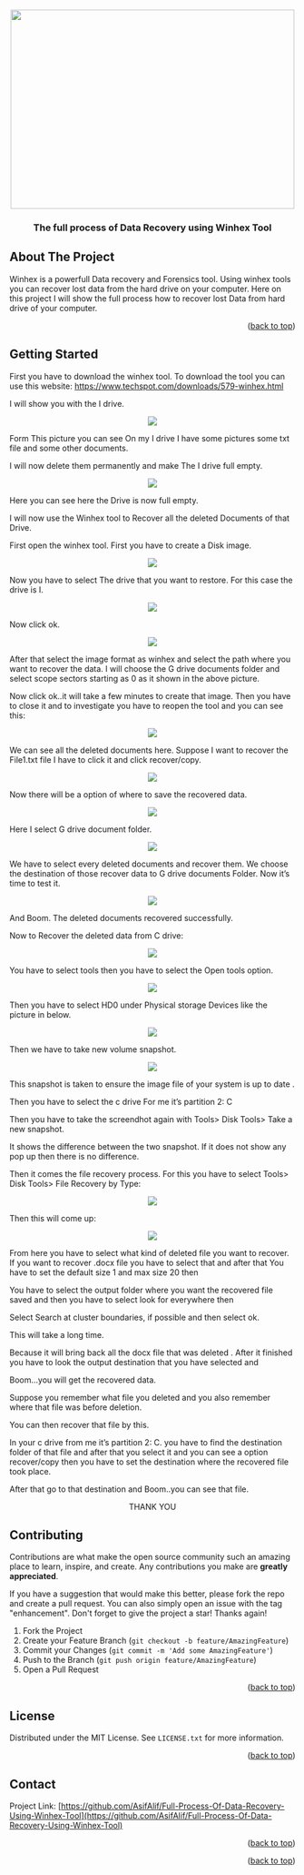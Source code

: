 <div id="top"></div>




<!-- PROJECT LOGO -->
<br />
<p align="center">

<img src="https://github.com/AsifAlif/Full-Process-Of-Data-Recovery-Using-Winhex-Tool/blob/main/Project%20Screenshot/Capture18.PNG" width="500" height="350">
</p>

  <h3 align="center">The full process of Data Recovery using Winhex Tool</h3>

  <p align="center">
   
</div>






<!-- ABOUT THE PROJECT -->
## About The Project


Winhex is a powerfull Data recovery and Forensics tool. Using winhex tools you 
can recover lost data from the hard drive on your computer. Here on this project I will show the full process how to recover lost Data from hard drive of your computer.

<p align="right">(<a href="#top">back to top</a>)</p>



<!-- GETTING STARTED -->
## Getting Started
First you have to download the winhex tool. To download the tool you can use this 
website: https://www.techspot.com/downloads/579-winhex.html

I will show you with the I drive.
<p align="center">

<img src="https://github.com/AsifAlif/Full-Process-Of-Data-Recovery-Using-Winhex-Tool/blob/main/Project%20Screenshot/Capture1.PNG">
</p>

Form This picture you can see On my I drive I have some pictures some txt file and some other documents.

I will now delete them permanently and make The I drive full empty.
<p align="center">

<img src="https://github.com/AsifAlif/Full-Process-Of-Data-Recovery-Using-Winhex-Tool/blob/main/Project%20Screenshot/Capture17.PNG">
</p>

Here you can see here the Drive is now full empty.

I will now use the Winhex tool to Recover all the deleted Documents of that Drive.

First open the winhex tool. First you have to create a Disk image.
<p align="center">

<img src="https://github.com/AsifAlif/Full-Process-Of-Data-Recovery-Using-Winhex-Tool/blob/main/Project%20Screenshot/Capture3.PNG">
</p>

Now you have to select The drive that you want to restore. For this case the drive 
is I.
<p align="center">

<img src="https://github.com/AsifAlif/Full-Process-Of-Data-Recovery-Using-Winhex-Tool/blob/main/Project%20Screenshot/Capture4.PNG">
</p>

Now click ok.
<p align="center">

<img src="https://github.com/AsifAlif/Full-Process-Of-Data-Recovery-Using-Winhex-Tool/blob/main/Project%20Screenshot/Capture5.PNG">
</p>

After that select the image format as winhex and select the path where you want to 
recover the data. I will choose the G drive documents folder and select scope 
sectors starting as 0 as it shown in the above picture.

Now click ok..it will take a few minutes to create that image. Then you have to 
close it and to investigate you have to reopen the tool and you can see this:
<p align="center">

<img src="https://github.com/AsifAlif/Full-Process-Of-Data-Recovery-Using-Winhex-Tool/blob/main/Project%20Screenshot/Capture6.PNG">
</p>

We can see all the deleted documents here. Suppose I want to recover the File1.txt 
file I have to click it and click recover/copy.
<p align="center">

<img src="https://github.com/AsifAlif/Full-Process-Of-Data-Recovery-Using-Winhex-Tool/blob/main/Project%20Screenshot/Capture7.PNG">
</p>

Now there will be a option of where to save the recovered data.
<p align="center">

<img src="https://github.com/AsifAlif/Full-Process-Of-Data-Recovery-Using-Winhex-Tool/blob/main/Project%20Screenshot/Capture8.PNG">
</p>

Here I select G drive document folder.
<p align="center">

<img src="https://github.com/AsifAlif/Full-Process-Of-Data-Recovery-Using-Winhex-Tool/blob/main/Project%20Screenshot/Capture9.PNG">
</p>

We have to select every deleted documents and recover them. We choose the 
destination of those recover data to G drive documents Folder. Now it’s time to test 
it.
<p align="center">

<img src="https://github.com/AsifAlif/Full-Process-Of-Data-Recovery-Using-Winhex-Tool/blob/main/Project%20Screenshot/Capture10.PNG">
</p>

And Boom. The deleted documents recovered successfully.

Now to Recover the deleted data from C drive:
<p align="center">

<img src="https://github.com/AsifAlif/Full-Process-Of-Data-Recovery-Using-Winhex-Tool/blob/main/Project%20Screenshot/Capture11.PNG">
</p>

You have to select tools then you have to select the Open tools option.
<p align="center">

<img src="https://github.com/AsifAlif/Full-Process-Of-Data-Recovery-Using-Winhex-Tool/blob/main/Project%20Screenshot/Capture12.PNG">
</p>

Then you have to select HD0 under Physical storage Devices like the picture in 
below.
<p align="center">

<img src="https://github.com/AsifAlif/Full-Process-Of-Data-Recovery-Using-Winhex-Tool/blob/main/Project%20Screenshot/Capture13.PNG">
</p>

Then we have to take new volume snapshot.
<p align="center">

<img src="https://github.com/AsifAlif/Full-Process-Of-Data-Recovery-Using-Winhex-Tool/blob/main/Project%20Screenshot/Capture14.PNG">
</p>

This snapshot is taken to ensure the image file of your system is up to date . 

Then you have to select the c drive For me it’s partition 2: C

Then you have to take the screendhot again with Tools> Disk Tools> Take a new 
snapshot.

It shows the difference between the two snapshot. If it does not show any pop up 
then there is no difference. 

Then it comes the file recovery process. For this you have to select Tools> Disk 
Tools> File Recovery by Type:
<p align="center">

<img src="https://github.com/AsifAlif/Full-Process-Of-Data-Recovery-Using-Winhex-Tool/blob/main/Project%20Screenshot/Capture15.PNG">
</p>

Then this will come up:
<p align="center">

<img src="https://github.com/AsifAlif/Full-Process-Of-Data-Recovery-Using-Winhex-Tool/blob/main/Project%20Screenshot/Capture16.PNG">
</p>

From here you have to select what kind of deleted file you want to recover.
If you want to recover .docx file you have to select that and after that You have to set the 
default size 1 and max size 20 then

You have to select the output folder where you want the recovered file saved and 
then you have to select look for everywhere then

Select Search at cluster boundaries, if possible and then select ok.

This will take a long time. 

Because it will bring back all the docx file that was 
deleted . After it finished you have to look the output destination that you have 
selected and

Boom…you will get the recovered data.

Suppose you remember what file you deleted and you also remember where that 
file was before deletion.

You can then recover that file by this.

In your c drive from me it’s partition 2: C. you have to find the destination folder 
of that file and after that you select it and you can see a option recover/copy then 
you have to set the destination where the recovered file took place.

After that go to that destination and Boom..you can see that file.

               





<p align="center">
THANK YOU
</p>

<!-- CONTRIBUTING -->
## Contributing

Contributions are what make the open source community such an amazing place to learn, inspire, and create. Any contributions you make are **greatly appreciated**.

If you have a suggestion that would make this better, please fork the repo and create a pull request. You can also simply open an issue with the tag "enhancement".
Don't forget to give the project a star! Thanks again!

1. Fork the Project
2. Create your Feature Branch (`git checkout -b feature/AmazingFeature`)
3. Commit your Changes (`git commit -m 'Add some AmazingFeature'`)
4. Push to the Branch (`git push origin feature/AmazingFeature`)
5. Open a Pull Request

<p align="right">(<a href="#top">back to top</a>)</p>



<!-- LICENSE -->
## License

Distributed under the MIT License. See `LICENSE.txt` for more information.

<p align="right">(<a href="#top">back to top</a>)</p>



<!-- CONTACT -->
## Contact


Project Link: [https://github.com/AsifAlif/Full-Process-Of-Data-Recovery-Using-Winhex-Tool](https://github.com/AsifAlif/Full-Process-Of-Data-Recovery-Using-Winhex-Tool)

<p align="right">(<a href="#top">back to top</a>)</p>





<p align="right">(<a href="#top">back to top</a>)</p>



<!-- MARKDOWN LINKS & IMAGES -->
<!-- https://www.markdownguide.org/basic-syntax/#reference-style-links -->
[contributors-shield]: https://img.shields.io/github/contributors/othneildrew/Best-README-Template.svg?style=for-the-badge
[contributors-url]: https://github.com/othneildrew/Best-README-Template/graphs/contributors
[forks-shield]: https://img.shields.io/github/forks/othneildrew/Best-README-Template.svg?style=for-the-badge
[forks-url]: https://github.com/othneildrew/Best-README-Template/network/members
[stars-shield]: https://img.shields.io/github/stars/othneildrew/Best-README-Template.svg?style=for-the-badge
[stars-url]: https://github.com/othneildrew/Best-README-Template/stargazers
[issues-shield]: https://img.shields.io/github/issues/othneildrew/Best-README-Template.svg?style=for-the-badge
[issues-url]: https://github.com/othneildrew/Best-README-Template/issues
[license-shield]: https://img.shields.io/github/license/othneildrew/Best-README-Template.svg?style=for-the-badge
[license-url]: https://github.com/othneildrew/Best-README-Template/blob/master/LICENSE.txt
[linkedin-shield]: https://img.shields.io/badge/-LinkedIn-black.svg?style=for-the-badge&logo=linkedin&colorB=555
[linkedin-url]: https://linkedin.com/in/othneildrew
[product-screenshot]: images/screenshot.png
[Next.js]: https://img.shields.io/badge/next.js-000000?style=for-the-badge&logo=nextdotjs&logoColor=white
[Next-url]: https://nextjs.org/
[React.js]: https://img.shields.io/badge/React-20232A?style=for-the-badge&logo=react&logoColor=61DAFB
[React-url]: https://reactjs.org/
[Vue.js]: https://img.shields.io/badge/Vue.js-35495E?style=for-the-badge&logo=vuedotjs&logoColor=4FC08D
[Vue-url]: https://vuejs.org/
[Angular.io]: https://img.shields.io/badge/Angular-DD0031?style=for-the-badge&logo=angular&logoColor=white
[Angular-url]: https://angular.io/
[Svelte.dev]: https://img.shields.io/badge/Svelte-4A4A55?style=for-the-badge&logo=svelte&logoColor=FF3E00
[Svelte-url]: https://svelte.dev/
[Laravel.com]: https://img.shields.io/badge/Laravel-FF2D20?style=for-the-badge&logo=laravel&logoColor=white
[Laravel-url]: https://laravel.com
[Bootstrap.com]: https://img.shields.io/badge/Bootstrap-563D7C?style=for-the-badge&logo=bootstrap&logoColor=white
[Bootstrap-url]: https://getbootstrap.com
[JQuery.com]: https://img.shields.io/badge/jQuery-0769AD?style=for-the-badge&logo=jquery&logoColor=white
[JQuery-url]: https://jquery.com 
